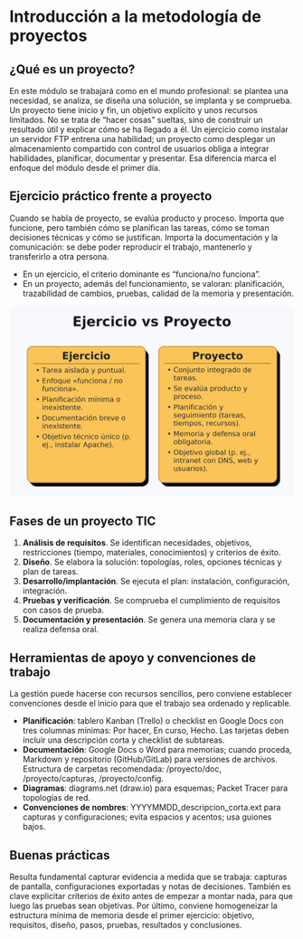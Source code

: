 # Introducción a la metodología de proyectos

## ¿Qué es un proyecto?

En este módulo se trabajará como en el mundo profesional: se plantea una necesidad, se analiza, se diseña una solución, se implanta y se comprueba. Un proyecto tiene inicio y fin, un objetivo explícito y unos recursos limitados. No se trata de “hacer cosas” sueltas, sino de construir un resultado útil y explicar cómo se ha llegado a él. Un ejercicio como instalar un servidor FTP entrena una habilidad; un proyecto como desplegar un almacenamiento compartido con control de usuarios obliga a integrar habilidades, planificar, documentar y presentar. Esa diferencia marca el enfoque del módulo desde el primer día.

## Ejercicio práctico frente a proyecto

Cuando se habla de proyecto, se evalúa producto y proceso. Importa que funcione, pero también cómo se planifican las tareas, cómo se toman decisiones técnicas y cómo se justifican. Importa la documentación y la comunicación: se debe poder reproducir el trabajo, mantenerlo y transferirlo a otra persona.

- En un ejercicio, el criterio dominante es “funciona/no funciona”.
- En un proyecto, además del funcionamiento, se valoran: planificación, trazabilidad de cambios, pruebas, calidad de la memoria y presentación.

![EjvsProyecto](assets/images/img01.png)

## Fases de un proyecto TIC

1. **Análisis de requisitos**. Se identifican necesidades, objetivos, restricciones (tiempo, materiales, conocimientos) y criterios de éxito.
2. **Diseño**. Se elabora la solución: topologías, roles, opciones técnicas y plan de tareas.
3. **Desarrollo/implantación**. Se ejecuta el plan: instalación, configuración, integración.
4. **Pruebas y verificación**. Se comprueba el cumplimiento de requisitos con casos de prueba.
5. **Documentación y presentación**. Se genera una memoria clara y se realiza defensa oral.

## Herramientas de apoyo y convenciones de trabajo

La gestión puede hacerse con recursos sencillos, pero conviene establecer convenciones desde el inicio para que el trabajo sea ordenado y replicable.

- **Planificación**: tablero Kanban (Trello) o checklist en Google Docs con tres columnas mínimas: Por hacer, En curso, Hecho. Las tarjetas deben incluir una descripción corta y checklist de subtareas.
- **Documentación**: Google Docs o Word para memorias; cuando proceda, Markdown y repositorio (GitHub/GitLab) para versiones de archivos. Estructura de carpetas recomendada: /proyecto/doc, /proyecto/capturas, /proyecto/config.
- **Diagramas**: diagrams.net (draw.io) para esquemas; Packet Tracer para topologías de red.
- **Convenciones de nombres**: YYYYMMDD_descripcion_corta.ext para capturas y configuraciones; evita espacios y acentos; usa guiones bajos.

## Buenas prácticas

Resulta fundamental capturar evidencia a medida que se trabaja: capturas de pantalla, configuraciones exportadas y notas de decisiones. También es clave explicitar criterios de éxito antes de empezar a montar nada, para que luego las pruebas sean objetivas. Por último, conviene homogeneizar la estructura mínima de memoria desde el primer ejercicio: objetivo, requisitos, diseño, pasos, pruebas, resultados y conclusiones.
